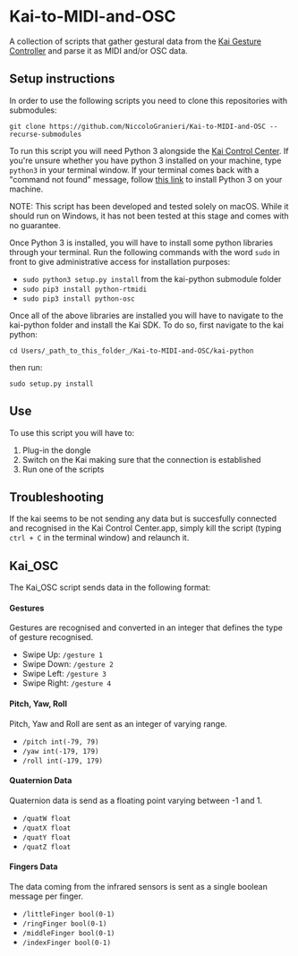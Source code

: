 # Kai-to-MIDI-and-OSC

A collection of scripts that gather gestural data from the [Kai Gesture Controller](https://vicara.co) and parse it as MIDI and/or OSC data.

## Setup instructions

In order to use the following scripts you need to clone this repositories with submodules:

`git clone https://github.com/NiccoloGranieri/Kai-to-MIDI-and-OSC --recurse-submodules`

To run this script you will need Python 3 alongside the [Kai Control Center](https://vicara.co/downloads.html). If you're unsure whether you have python 3 installed on your machine, type `python3` in your terminal window. If your terminal comes back with a "command not found" message, follow [this link](https://programwithus.com/learn-to-code/install-python3-mac/) to install Python 3 on your machine.

NOTE: This script has been developed and tested solely on macOS. While it should run on Windows, it has not been tested at this stage and comes with no guarantee.

Once Python 3 is installed, you will have to install some python libraries through your terminal. Run the following commands with the word `sudo` in front to give administrative access for installation purposes:

- `sudo python3 setup.py install` from the kai-python submodule folder
- `sudo pip3 install python-rtmidi`
- `sudo pip3 install python-osc`

Once all of the above libraries are installed you will have to navigate to the kai-python folder and install the Kai SDK. To do so, first navigate to the kai python:

`cd Users/_path_to_this_folder_/Kai-to-MIDI-and-OSC/kai-python`

then run:

`sudo setup.py install`

## Use

To use this script you will have to:

1. Plug-in the dongle
2. Switch on the Kai making sure that the connection is established
3. Run one of the scripts

## Troubleshooting

If the kai seems to be not sending any data but is succesfully connected and recognised in the Kai Control Center.app, simply kill the script (typing `ctrl + C` in the terminal window) and relaunch it.

## Kai_OSC

The Kai_OSC script sends data in the following format:

#### Gestures

Gestures are recognised and converted in an integer that defines the type of gesture recognised.

- Swipe Up: `/gesture 1`
- Swipe Down: `/gesture 2`
- Swipe Left: `/gesture 3`
- Swipe Right: `/gesture 4`

#### Pitch, Yaw, Roll

Pitch, Yaw and Roll are sent as an integer of varying range.

- `/pitch int(-79, 79)`
- `/yaw int(-179, 179)`
- `/roll int(-179, 179)`

#### Quaternion Data

Quaternion data is send as a floating point varying between -1 and 1.

- `/quatW float`
- `/quatX float`
- `/quatY float`
- `/quatZ float`

#### Fingers Data

The data coming from the infrared sensors is sent as a single boolean message per finger.

- `/littleFinger bool(0-1)`
- `/ringFinger bool(0-1)`
- `/middleFinger bool(0-1)`
- `/indexFinger bool(0-1)`
